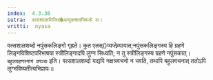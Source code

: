 ```yaml
---
index:  4.3.36
sutra:  वत्सशालाभिजिद�आयुक्त्शतभिषजो वा।
vritti:  nyasa
---
```



वत्सशालशब्दो नपुंसकलिङ्गो गृह्रते। कुत एतस्()व्यप्तेव्र्यायात;नपुंसकलिङ्गस्य हि ग्रहणे लिङ्गविशिष्टपरिभाषया स्त्रीलिङ्गादपि लुग्न सिध्यति; न तु स्त्रीलिङ्गस्य ग्रहणे नपुंसकात्।	
`बहुलग्रहणस्यायं प्रपञ्चः` इति। वत्सशालशब्दो यद्यपि नक्षत्रवचनो न भवति, तथापि बहुलवचनात् ततोऽपि लुग्भविष्यतीत्यभिप्रायः॥
